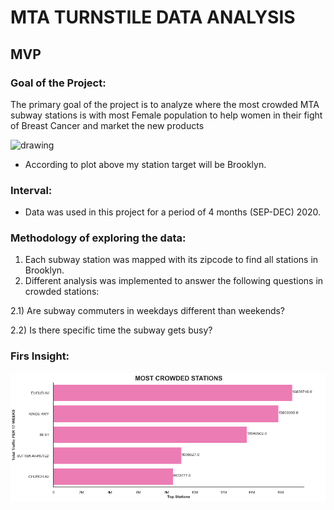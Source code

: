# MTA TURNSTILE DATA ANALYSIS
## MVP


### Goal of the Project:
The primary goal of the project is to analyze where the most crowded MTA subway stations
is with most Female population to help women in their fight of Breast Cancer and market the
new products

<img src="https://github.com/Wafaa-Alharbi/MTA-Turnstile/blob/main/images/Femele%20in%20nyc.PNG" alt="drawing" width="600"/>
 
 -  According to plot above my station target will be Brooklyn.
### Interval:
- Data was used in this project for a period of 4 months (SEP-DEC) 2020.
### Methodology of exploring the data:
1. Each subway station was mapped with its zipcode to find all stations in Brooklyn.
2. Different analysis was implemented to answer the following questions in crowded stations:

2.1) Are subway commuters in weekdays different than weekends?

2.2) Is there specific time the subway gets busy?
### Firs Insight:
<img src="https://github.com/Wafaa-Alharbi/MTA-Turnstile--/blob/main/images/MOST%20CROWDED%20STATIONS1.png" alt="drawing" width="600"/>
